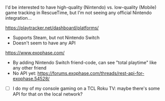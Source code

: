 I'd be interested to have high-quality (Nintendo) vs. low-quality (Mobile) game tracking in RescueTime, but I'm not seeing any official Nintendo integration...

https://playtracker.net/dashboard/platforms/
- Supports Steam, but not Nintendo Switch
- Doesn't seem to have any API

https://www.exophase.com/ 
- By adding Nintendo Switch friend-code, can see "total playtime" like any other friend
- No API yet: https://forums.exophase.com/threads/rest-api-for-exophase.54528/

- [ ] I do my of my console gaming on a TCL Roku TV: maybe there's some API for that on the local network?